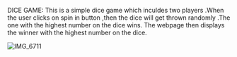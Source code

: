 DICE GAME:
This is a simple dice game which inculdes two players .When the user clicks on spin in button ,then the dice will get thrown randomly .The one with the highest number on the dice wins.
The webpage then displays the winner with the highest number on the dice.

![IMG_6711](https://user-images.githubusercontent.com/45550183/97919491-b8ab9e00-1d0c-11eb-9ef5-b7d147bab7f6.jpeg)


